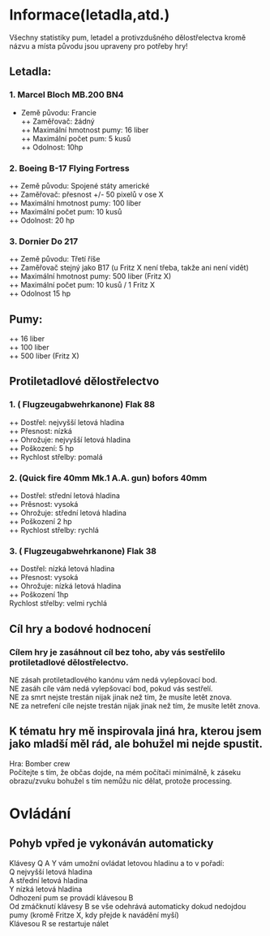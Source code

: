# Informace(letadla,atd.) <br>
Všechny statistiky pum, letadel a protivzdušného dělostřelectva kromě názvu a místa původu jsou upraveny pro potřeby hry! <br>

## Letadla: <br>
### 1. Marcel Bloch MB.200 BN4 <br>
* Země původu: Francie <br>
++ Zaměřovač: žádný <br>
++ Maximální hmotnost pumy: 16 liber <br>
++ Maximální počet pum: 5 kusů <br>
++ Odolnost: 10hp <br>
### 2. Boeing B-17 Flying Fortress <br>
++ Země původu: Spojené státy americké <br>
++ Zaměřovač:  přesnost +/- 50 pixelů v ose X <br>
++ Maximální hmotnost pumy: 100 liber <br>
++ Maximální počet pum: 10 kusů <br>
++ Odolnost: 20 hp <br>
### 3. Dornier Do 217 <br>
++ Země původu: Třetí říše <br>
++ Zaměřovač stejný jako B17 (u Fritz X není třeba, takže ani není vidět) <br>
++ Maximální hmotnost pumy: 500 liber (Fritz X) <br>
++ Maximální počet pum: 10 kusů / 1 Fritz X <br>
++ Odolnost 15 hp <br>
## Pumy: <br> 
++ 16 liber <br>
++ 100 liber <br>
++ 500 liber (Fritz X) <br>
## Protiletadlové dělostřelectvo <br>
### 1. ( Flugzeugabwehrkanone) Flak 88 <br>
++ Dostřel: nejvyšší letová hladina <br>
++ Přesnost: nízká <br>
++ Ohrožuje: nejvyšší letová hladina <br>
++ Poškození: 5 hp <br>
++ Rychlost střelby: pomalá <br>
### 2. (Quick fire 40mm Mk.1 A.A. gun) bofors 40mm <br>
++ Dostřel: střední letová hladina <br>
++ Prěsnost: vysoká <br>
++ Ohrožuje: střední letová hladina <br>
++ Poškození 2 hp <br>
++ Rychlost střelby: rychlá <br>
### 3. ( Flugzeugabwehrkanone) Flak 38 <br>
++ Dostřel: nízká letová hladina <br>
++ Přesnost: vysoká <br>
++ Ohrožuje: nízká letová hladina <br>
++ Poškození 1hp <br>
Rychlost střelby: velmi rychlá	<br>
## Cíl hry a bodové hodnocení <br>
### Cílem hry je zasáhnout cíl bez toho, aby vás sestřelilo protiletadlové dělostřelectvo. <br>
NE zásah protiletadlového kanónu vám nedá vylepšovací bod. <br>
NE zasáh cíle vám nedá vylepšovací bod, pokud vás sestřelí. <br>
NE za smrt nejste trestán nijak jinak než tím, že musíte letět znova. <br>
NE za netrefení cíle nejste trestán nijak jinak než tím, že musíte letět znova.	<br>
## K tématu hry mě inspirovala jiná hra, kterou jsem jako mladší měl rád, ale bohužel mi nejde spustit. <br>
Hra: Bomber crew <br>
Počítejte s tím, že občas dojde, na mém počítači minimálně, k záseku obrazu/zvuku bohužel s tím nemůžu nic dělat, protože processing. <br>
# Ovládání <br>
## Pohyb vpřed je vykonáván automaticky <br>
Klávesy Q A Y vám umožní ovládat letovou hladinu a to v pořadí: <br>
Q nejvyšší letová hladina <br>
A střední letová hladina <br>
Y nízká letová hladina <br>
Odhození pum se provádí klávesou B <br>
Od zmáčknutí klávesy B se vše odehrává automaticky dokud nedojdou pumy (kromě Fritze X, kdy přejde k navádění myší) <br>
Klávesou R se restartuje nálet <br>
